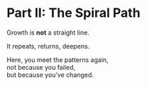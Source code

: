 # Part II: The Spiral Path

Growth is **not** a straight line.

It repeats, returns, deepens.

Here, you meet the patterns again,  
not because you failed,  
but because you’ve changed.  
